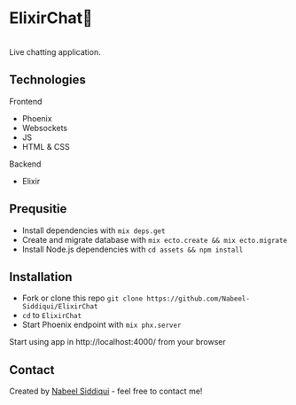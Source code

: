 # ElixirChat💬
<br>
Live chatting application.

## Technologies
Frontend
* Phoenix
* Websockets
* JS
* HTML & CSS

Backend
* Elixir

## Prequsitie
* Install dependencies with ```mix deps.get```
* Create and migrate database with ```mix ecto.create && mix ecto.migrate```
* Install Node.js dependencies with ```cd assets && npm install```


## Installation
* Fork or clone this repo ```git clone https://github.com/Nabeel-Siddiqui/ElixirChat```
* ```cd``` to ```ElixirChat```
* Start Phoenix endpoint with ```mix phx.server```

Start using app in http://localhost:4000/ from your browser


## Contact
Created by [Nabeel Siddiqui](https://www.https://nabeelsiddiqui.netlify.app/) - feel free to contact me!

